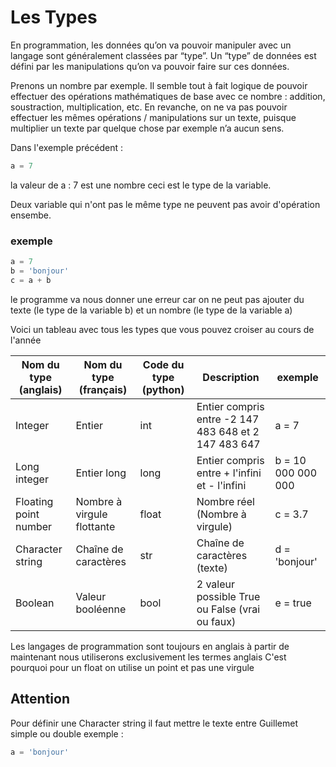 # Les Types 

En programmation, les données qu’on va pouvoir manipuler avec un langage sont généralement classées par “type”.
Un “type” de données est défini par les manipulations qu’on va pouvoir faire sur ces données.

Prenons un nombre par exemple. Il semble tout à fait logique de pouvoir effectuer des opérations mathématiques de base avec ce nombre : addition, soustraction, multiplication, etc. En revanche, on ne va pas pouvoir effectuer les mêmes opérations / manipulations sur un texte, puisque multiplier un texte par quelque chose par exemple n’a aucun sens.

Dans l'exemple précédent :

````python
a = 7
````

la valeur de a : 7 est une nombre ceci est le type de la variable.

Deux variable qui n'ont pas le même type ne peuvent pas avoir d'opération ensembe.

### exemple 

````python
a = 7
b = 'bonjour'
c = a + b
````

le programme va nous donner une erreur car on ne peut pas ajouter du texte (le type de la variable b) et un nombre (le type de la variable a)

Voici un tableau avec tous les types que vous pouvez croiser au cours de l'année 

| Nom du type (anglais) | Nom du type (français) | Code du type (python) | Description | exemple |
| -- | -- | -- | -- | -- |
| Integer |  	Entier | int | Entier compris entre -2 147 483 648 et 2 147 483 647 | a = 7 |
| Long integer | Entier long | long | Entier compris entre + l'infini et - l'infini | b = 10 000 000 000 |
| Floating point number | Nombre à virgule flottante | float | Nombre réel (Nombre à virgule) | c = 3.7  |
| Character string | Chaîne de caractères | str | Chaîne de caractères (texte) | d = 'bonjour' |
| Boolean| Valeur booléenne | bool | 2 valeur possible True ou False (vrai ou faux) | e = true |

Les langages de programmation sont toujours en anglais à partir de maintenant nous utiliserons exclusivement les termes anglais
C'est pourquoi pour un float on utilise un point et pas une virgule 

## Attention 
Pour définir une Character string il faut mettre le texte entre Guillemet simple ou double 
exemple : 
````python
a = 'bonjour'
````





